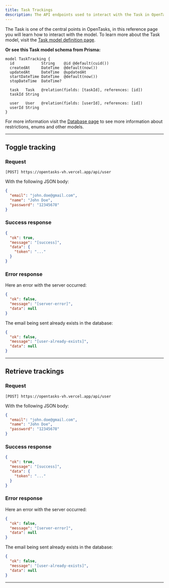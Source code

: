 ```yaml
---
title: Task Trackings
description: The API endpoints used to interact with the Task in OpenTasks
---
```


The Task is one of the central points in OpenTasks, in this reference page you will learn how to interact with the model.
To learn more about the Task model, visit the [Task model definition page](/journey/database#task-tracking).

**Or see this Task model schema from Prisma:**
```prisma
model TaskTracking {
  id            String    @id @default(cuid())
  createdAt     DateTime  @default(now())
  updatedAt     DateTime  @updatedAt
  startDateTime DateTime  @default(now())
  stopDateTime  DateTime?

  task   Task   @relation(fields: [taskId], references: [id])
  taskId String

  user   User   @relation(fields: [userId], references: [id])
  userId String
}
```
For more information visit the [Database page](/journey/database) to see more information about restrictions, enums and other models.

---

## Toggle tracking
### Request
```http
[POST] https://opentasks-vh.vercel.app/api/user
```

With the following JSON body:
```json title="HTTP Body"
{
  "email": "john.doe@gmail.com",
  "name": "John Doe",
  "password": "12345678"
}
```

### Success response
```json
{
  "ok": true,
  "message": "[success]",
  "data": {
    "token": "..."
  }
}
```

### Error response
Here an error with the server occurred:   
```json
{
  "ok": false,
  "message": "[server-error]",
  "data": null
}
```

The email being sent already exists in the database:
```json
{
  "ok": false,
  "message": "[user-already-exists]",
  "data": null
}
```

---

## Retrieve trackings
### Request
```http
[POST] https://opentasks-vh.vercel.app/api/user
```

With the following JSON body:
```json title="HTTP Body"
{
  "email": "john.doe@gmail.com",
  "name": "John Doe",
  "password": "12345678"
}
```

### Success response
```json
{
  "ok": true,
  "message": "[success]",
  "data": {
    "token": "..."
  }
}
```

### Error response
Here an error with the server occurred:   
```json
{
  "ok": false,
  "message": "[server-error]",
  "data": null
}
```

The email being sent already exists in the database:
```json
{
  "ok": false,
  "message": "[user-already-exists]",
  "data": null
}
```

---
